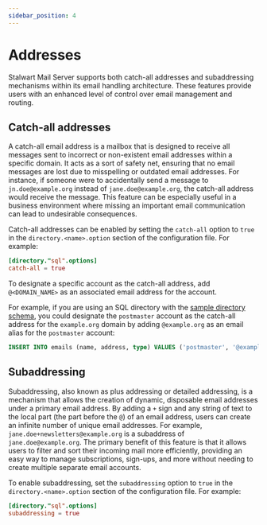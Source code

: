 ```yaml
---
sidebar_position: 4
---
```


# Addresses

Stalwart Mail Server supports both catch-all addresses and subaddressing mechanisms within its email handling architecture. These features provide users with an enhanced level of control over email management and routing.

## Catch-all addresses

A catch-all email address is a mailbox that is designed to receive all messages sent to incorrect or non-existent email addresses within a specific domain. It acts as a sort of safety net, ensuring that no email messages are lost due to misspelling or outdated email addresses. For instance, if someone were to accidentally send a message to `jn.doe@example.org` instead of `jane.doe@example.org`, the catch-all address would receive the message. This feature can be especially useful in a business environment where missing an important email communication can lead to undesirable consequences.

Catch-all addresses can be enabled by setting the `catch-all` option to `true` in the `directory.<name>.option` section of the configuration file. For example:

```toml
[directory."sql".options]
catch-all = true
```

To designate a specific account as the catch-all address, add `@<DOMAIN_NAME>` as an associated email address for the account. 

For example, if you are using an SQL directory with the [sample directory schema](/docs/directory/types/sql#sample-directory-schema), you could designate the `postmaster` account as the catch-all address for the `example.org` domain by adding `@example.org` as an email alias for the `postmaster` account:

```sql
INSERT INTO emails (name, address, type) VALUES ('postmaster', '@example.org', 'alias')
```

## Subaddressing

Subaddressing, also known as plus addressing or detailed addressing, is a mechanism that allows the creation of dynamic, disposable email addresses under a primary email address. By adding a `+` sign and any string of text to the local part (the part before the `@`) of an email address, users can create an infinite number of unique email addresses. For example, `jane.doe+newsletters@example.org` is a subaddress of `jane.doe@example.org`. The primary benefit of this feature is that it allows users to filter and sort their incoming mail more efficiently, providing an easy way to manage subscriptions, sign-ups, and more without needing to create multiple separate email accounts.

To enable subaddressing, set the `subaddressing` option to `true` in the `directory.<name>.option` section of the configuration file. For example:

```toml
[directory."sql".options]
subaddressing = true
```
